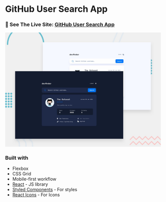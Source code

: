 # GitHub User Search App

### 🚀 See The Live Site: [GitHub User Search App](https://aldothedev.github.io/GitHub-App/)

![](./src/images/preview.jpg)

### Built with

- Flexbox
- CSS Grid
- Mobile-first workflow
- [React](https://reactjs.org/) - JS library
- [Styled Components](https://styled-components.com/) - For styles
- [React Icons](https://react-icons.github.io/react-icons/) - For Icons
